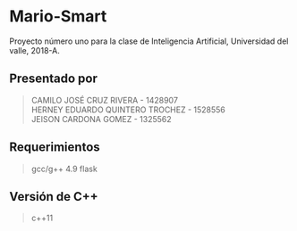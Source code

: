 # Mario-Smart
Proyecto número uno para la clase de Inteligencia Artificial, Universidad del valle, 2018-A.

## Presentado por
>CAMILO JOSÉ CRUZ RIVERA - 1428907<br>
>HERNEY EDUARDO QUINTERO TROCHEZ - 1528556<br>
>JEISON CARDONA GOMEZ - 1325562<br>

## Requerimientos
>gcc/g++ 4.9
>flask

## Versión de C++
>c++11
